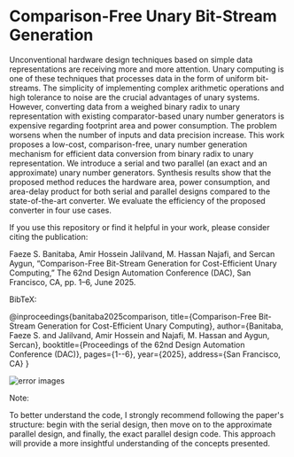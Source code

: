 # Comparison-Free Unary Bit-Stream Generation 


Unconventional hardware design techniques based on simple data representations are receiving more and more attention. Unary
computing is one of these techniques that processes data in the form of uniform bit-streams. The simplicity of implementing complex arithmetic
operations and high tolerance to noise are the crucial advantages of unary systems. However, converting data from a weighed binary radix
to unary representation with existing comparator-based unary number generators is expensive regarding footprint area and power consumption.
The problem worsens when the number of inputs and data precision increase. This work proposes a low-cost, comparison-free, unary number
generation mechanism for efficient data conversion from binary radix to unary representation. We introduce a serial and two parallel (an exact and
an approximate) unary number generators. Synthesis results show that the proposed method reduces the hardware area, power consumption,
and area-delay product for both serial and parallel designs compared to the state-of-the-art converter. We evaluate the efficiency of the proposed
converter in four use cases.


If you use this repository or find it helpful in your work, please consider citing the publication:

Faeze S. Banitaba, Amir Hossein Jalilvand, M. Hassan Najafi, and Sercan Aygun, “Comparison-Free Bit-Stream Generation for Cost-Efficient Unary Computing,” The 62nd Design Automation Conference (DAC), San Francisco, CA, pp. 1–6, June 2025.


BibTeX:

@inproceedings{banitaba2025comparison,
  title={Comparison-Free Bit-Stream Generation for Cost-Efficient Unary Computing},
  author={Banitaba, Faeze S. and Jalilvand, Amir Hossein and Najafi, M. Hassan and Aygun, Sercan},
  booktitle={Proceedings of the 62nd Design Automation Conference (DAC)},
  pages={1--6},
  year={2025},
  address={San Francisco, CA}
}

![error images](https://github.com/user-attachments/assets/72192f0a-3752-43cb-a553-6dbd62b7eb85)


Note:

To better understand the code, I strongly recommend following the paper's structure: begin with the serial design, then move on to the approximate parallel design, and finally, the exact parallel design code. This approach will provide a more insightful understanding of the concepts presented.
